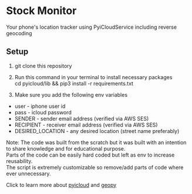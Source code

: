 # Stock Monitor
Your phone's location tracker using PyiCloudService including reverse geocoding

## Setup

1. git clone this repository

2. Run this command in your terminal to install necessary packages<br/>cd pyicloud/lib && pip3 install -r requirements.txt

2. Make sure you add the following env variables
* user - iphone user id
* pass - icloud password
* SENDER - sender email address (verified via AWS SES)
* RECIPIENT - receiver email address (verified via AWS SES)
* DESIRED_LOCATION - any desired location (street name preferably)

Note: The code was built from the scratch but it was built with an intention to share knowledge and for educational purpose.<br/>Parts of the code can be easily hard coded but left as env to increase reusability.<br/>The script is extremely customizable so remove/add parts of code where ever unnecessary.

Click to learn more about [pyicloud]((https://pypi.org/project/pyicloud/)) and [geopy](https://pypi.org/project/geopy/)